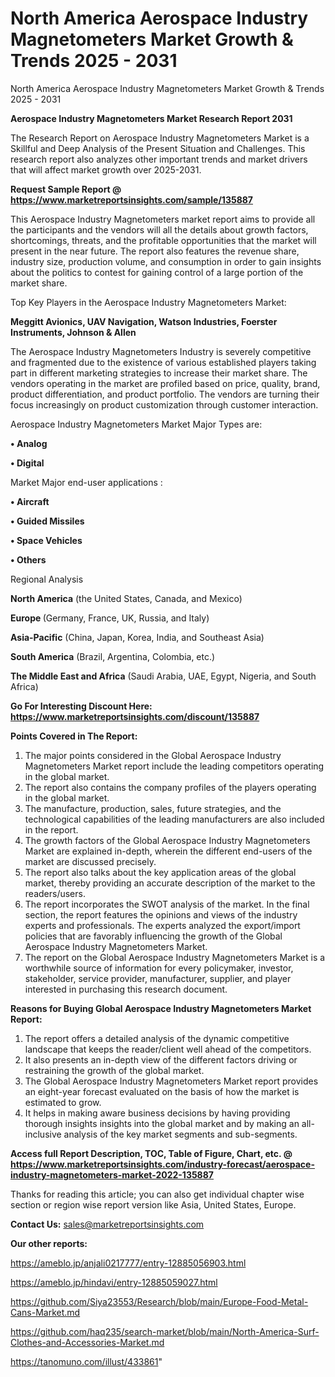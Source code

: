 # North America Aerospace Industry Magnetometers Market Growth & Trends 2025 - 2031
North America Aerospace Industry Magnetometers Market Growth & Trends 2025 - 2031

<strong>Aerospace Industry Magnetometers Market Research Report 2031</strong>

The Research Report on Aerospace Industry Magnetometers Market is a Skillful and Deep Analysis of the Present Situation and Challenges. This research report also analyzes other important trends and market drivers that will affect market growth over 2025-2031.

<strong>Request Sample Report @ <a href=https://www.marketreportsinsights.com/sample/135887>https://www.marketreportsinsights.com/sample/135887</a></strong>

This Aerospace Industry Magnetometers market report aims to provide all the participants and the vendors will all the details about growth factors, shortcomings, threats, and the profitable opportunities that the market will present in the near future. The report also features the revenue share, industry size, production volume, and consumption in order to gain insights about the politics to contest for gaining control of a large portion of the market share.

Top Key Players in the Aerospace Industry Magnetometers Market:

<strong>Meggitt Avionics, UAV Navigation, Watson Industries, Foerster Instruments, Johnson & Allen</strong>

The Aerospace Industry Magnetometers Industry is severely competitive and fragmented due to the existence of various established players taking part in different marketing strategies to increase their market share. The vendors operating in the market are profiled based on price, quality, brand, product differentiation, and product portfolio. The vendors are turning their focus increasingly on product customization through customer interaction.

Aerospace Industry Magnetometers Market Major Types are:

<strong>• Analog

• Digital</strong>

Market Major end-user applications :

<strong>• Aircraft

• Guided Missiles

• Space Vehicles

• Others</strong>

Regional Analysis

</u><strong><b>North America</b></strong> (the United States, Canada, and Mexico)

<strong><b>Europe </b></strong>(Germany, France, UK, Russia, and Italy)

<strong><b>Asia-Pacific</b></strong> (China, Japan, Korea, India, and Southeast Asia)

<strong><b>South America</b></strong> (Brazil, Argentina, Colombia, etc.)

<strong><b>The Middle East and Africa</b></strong> (Saudi Arabia, UAE, Egypt, Nigeria, and South Africa)

<strong>Go For Interesting Discount Here: <a href=https://www.marketreportsinsights.com/discount/135887>https://www.marketreportsinsights.com/discount/135887</a></strong>

<strong>Points Covered in The Report:</strong>
<ol>
  <li>The major points considered in the Global Aerospace Industry Magnetometers Market report include the leading competitors operating in the global market.</li>
  <li>The report also contains the company profiles of the players operating in the global market.</li>
  <li>The manufacture, production, sales, future strategies, and the technological capabilities of the leading manufacturers are also included in the report.</li>
  <li>The growth factors of the Global Aerospace Industry Magnetometers Market are explained in-depth, wherein the different end-users of the market are discussed precisely.</li>
  <li>The report also talks about the key application areas of the global market, thereby providing an accurate description of the market to the readers/users.</li>
  <li>The report incorporates the SWOT analysis of the market. In the final section, the report features the opinions and views of the industry experts and professionals. The experts analyzed the export/import policies that are favorably influencing the growth of the Global Aerospace Industry Magnetometers Market.</li>
  <li>The report on the Global Aerospace Industry Magnetometers Market is a worthwhile source of information for every policymaker, investor, stakeholder, service provider, manufacturer, supplier, and player interested in purchasing this research document.</li>
</ol>
<strong>Reasons for Buying Global Aerospace Industry Magnetometers Market Report:</strong>

<ol>
  <li>The report offers a detailed analysis of the dynamic competitive landscape that keeps the reader/client well ahead of the competitors.</li>
  <li>It also presents an in-depth view of the different factors driving or restraining the growth of the global market.</li>
  <li>The Global Aerospace Industry Magnetometers Market report provides an eight-year forecast evaluated on the basis of how the market is estimated to grow.</li>
  <li>It helps in making aware business decisions by having providing thorough insights insights into the global market and by making an all-inclusive analysis of the key market segments and sub-segments.</li>
</ol>
<strong>Access full Report Description, TOC, Table of Figure, Chart, etc. @ <a href=https://www.marketreportsinsights.com/industry-forecast/aerospace-industry-magnetometers-market-2022-135887>https://www.marketreportsinsights.com/industry-forecast/aerospace-industry-magnetometers-market-2022-135887</a></strong>


Thanks for reading this article; you can also get individual chapter wise section or region wise report version like Asia, United States, Europe.

<strong>Contact Us:</strong>
sales@marketreportsinsights.com

<strong>Our other reports:</strong>

<a href=https://ameblo.jp/anjali0217777/entry-12885056903.html>https://ameblo.jp/anjali0217777/entry-12885056903.html</a>

<a href=https://ameblo.jp/hindavi/entry-12885059027.html>https://ameblo.jp/hindavi/entry-12885059027.html</a>

<a href=https://github.com/Siya23553/Research/blob/main/Europe-Food-Metal-Cans-Market.md>https://github.com/Siya23553/Research/blob/main/Europe-Food-Metal-Cans-Market.md</a>

<a href=https://github.com/haq235/search-market/blob/main/North-America-Surf-Clothes-and-Accessories-Market.md>https://github.com/haq235/search-market/blob/main/North-America-Surf-Clothes-and-Accessories-Market.md</a>

<a href=https://tanomuno.com/illust/433861>https://tanomuno.com/illust/433861</a>"
